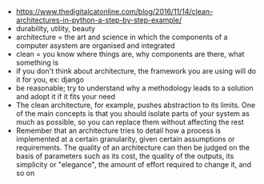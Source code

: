 - https://www.thedigitalcatonline.com/blog/2016/11/14/clean-architectures-in-python-a-step-by-step-example/
- durability, utility, beauty
- architecture = the art and science in which the components of a computer asystem are organised and integrated
- clean = you know where things are, why components are there, what something is
- if you don't think about architecture, the framework you are using will do it for you, ex: django
- be reasonable; try to understand why a methodology leads to a solution and adopt it if it fits your need
- The clean architecture, for example, pushes abstraction to its limits. One of the main concepts is that you should isolate parts of your system as much as possible, so you can replace them without affecting the rest
- Remember that an architecture tries to detail how a process is implemented at a certain
granularity, given certain assumptions or requirements. The quality of an architecture can then be
judged on the basis of parameters such as its cost, the quality of the outputs, its simplicity or
"elegance", the amount of effort required to change it, and so on